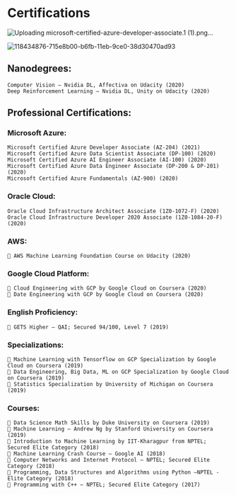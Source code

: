 # Certifications
![Uploading microsoft-certified-azure-developer-associate.1 (1).png…]()

![118434876-715e8b00-b6fb-11eb-9ce0-38d30470ad93](https://user-images.githubusercontent.com/25385071/124273886-38209400-db5e-11eb-9fdc-0b62b3b6b6d0.png)

## Nanodegrees:
    Computer Vision – Nvidia DL, Affectiva on Udacity (2020)
    Deep Reinforcement Learning – Nvidia DL, Unity on Udacity (2020)
## Professional Certifications:
### Microsoft Azure:
    Microsoft Certified Azure Developer Associate (AZ-204) (2021)
    Microsoft Certified Azure Data Scientist Associate (DP-100) (2020)
    Microsoft Certified Azure AI Engineer Associate (AI-100) (2020)
    Microsoft Certified Azure Data Engineer Associate (DP-200 & DP-201) (2020)
    Microsoft Certified Azure Fundamentals (AZ-900) (2020)

### Oracle Cloud:

    Oracle Cloud Infrastructure Architect Associate (1Z0-1072-F) (2020)
    Oracle Cloud Infrastructure Developer 2020 Associate (1Z0-1084-20-F) (2020)
### AWS:

     AWS Machine Learning Foundation Course on Udacity (2020)

### Google Cloud Platform:
     Cloud Engineering with GCP by Google Cloud on Coursera (2020)
     Date Engineering with GCP by Google Cloud on Coursera (2020)
### English Proficiency:
     GETS Higher – QAI; Secured 94/100, Level 7 (2019)
### Specializations:
     Machine Learning with Tensorflow on GCP Specialization by Google Cloud on Coursera (2019)
     Data Engineering, Big Data, ML on GCP Specialization by Google Cloud on Coursera (2019)
     Statistics Specialization by University of Michigan on Coursera (2019)
### Courses:
     Data Science Math Skills by Duke University on Coursera (2019)
     Machine Learning – Andrew Ng by Stanford University on Coursera (2019)
     Introduction to Machine Learning by IIT-Kharagpur from NPTEL; Secured Elite Category (2018)
     Machine Learning Crash Course – Google AI (2018)
     Computer Networks and Internet Protocol – NPTEL; Secured Elite Category (2018)
     Programming, Data Structures and Algorithms using Python –NPTEL - Elite Category (2018)
     Programming with C++ – NPTEL; Secured Elite Category (2017)
